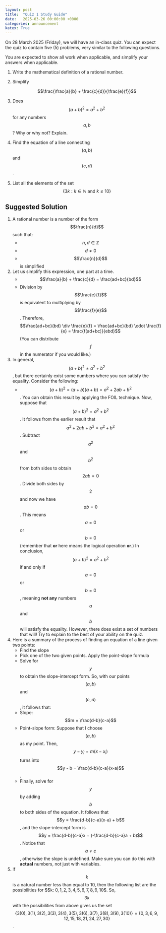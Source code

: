 ```yaml
---
layout: post
title:  "Quiz 1 Study Guide"
date:   2025-03-26 00:00:00 +0000
categories: announcement
katex: True
---
```


On 28 March 2025 (Friday), we will have an in-class quiz. You can expect the quiz to contain five (5) problems, very similar to the following questions.

You are expected to show all work when applicable, and simplify your answers when applicable.

1. Write the mathematical definition of a rational number.
2. Simplify

    $$\frac{\frac{a}{b} + \frac{c}{d}}{\frac{e}{f}}$$
3. Does $$(a + b)^2 = a^2 + b^2$$ for any numbers $$a,b$$? Why or why not? Explain.
4. Find the equation of a line connecting $$(a,b)$$ and $$(c,d)$$.
5. List all the elements of the set $$\{3k: k \in \mathbb{N} \text{ and } k \leq 10\}$$

## Suggested Solution

1. A rational number is a number of the form $$\frac{n}{d}$$ such that:
    - $$n, d \in \mathbb{Z}$$
    - $$d \not = 0$$
    - $$\frac{n}{d}$$ is simplified
2. Let us simplify this expression, one part at a time.
    - $$\frac{a}{b} + \frac{c}{d} = \frac{ad+bc}{bd}$$
    - Division by $$\frac{e}{f}$$ is equivalent to multiplying by $$\frac{f}{e}$$. 
    Therefore,
    $$\frac{ad+bc}{bd} \div \frac{e}{f} = \frac{ad+bc}{bd} \cdot \frac{f}{e} = \frac{f(ad+bc)}{ebd}$$
    (You can distribute $$f$$ in the numerator if you would like.)
3.  In general, $$(a+b)^2 \not = a^2 + b^2$$, but there certainly exist some numbers where you can satisfy the equality. Consider the following:
    - $$(a+b)^2 = (a+b)(a+b) = a^2 + 2ab + b^2$$. You can obtain this result by applying the FOIL technique.
    Now, suppose that $$(a+b)^2 = a^2 + b^2$$. It follows from the earlier result that $$a^2 + 2ab + b^2 = a^2 + b^2$$. Subtract $$a^2$$ and $$b^2$$ from both sides to obtain
    $$2ab = 0$$.
    Divide both sides by $$2$$ and now we have $$ab = 0$$. This means $$a = 0$$ or $$b = 0$$ (remember that __or__ here means the logical operation __or__.)
    In conclusion, $$(a+b)^2 = a^2 + b^2$$ if and only if $$a = 0$$ or $$b = 0$$, meaning **not any** numbers $$a$$ and $$b$$ will satisfy the equality. However, there does exist a set of numbers that will!
    Try to explain to the best of your ability on the quiz.
4.  Here is a summary of the process of finding an equation of a line given two points:
    - Find the slope
    - Pick one of the two given points. Apply the point-slope formula
    - Solve for $$y$$ to obtain the slope-intercept form.
    So, with our points $$(a,b)$$ and $$(c,d)$$, it follows that:
    - Slope: $$m = \frac{d-b}{c-a}$$
    - Point-slope form: Suppose that I choose $$(a,b)$$ as my point. Then, $$y-y_i = m(x-x_i)$$ turns into $$y - b = \frac{d-b}{c-a}(x-a)$$.
    - Finally, solve for $$y$$ by adding $$b$$ to both sides of the equation. It follows that $$y = \frac{d-b}{c-a}(x-a) + b$$, and the slope-intercept form is
    $$y = \frac{d-b}{c-a}x + (-\frac{d-b}{c-a}a + b)$$. Notice that $$a \not = c$$, otherwise the slope is undefined.
    Make sure you can do this with __actual__ numbers, not just with variables.
5.  If $$k$$ is a natural number less than equal to 10, then the following list are the possibilities for $$k: $0,1,2,3,4,5,6,7,8,9,10$$.
    So, $$3k$$ with the possibilities from above gives us the set $$\{3(0),3(1),3(2),3(3),3(4),3(5),3(6),3(7),3(8),3(9),3(10)\} = \{0,3,6,9,12,15,18,21,24,27,30\}$$.
